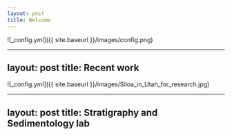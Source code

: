 ```yaml
---
layout: post
title: Welcome
---
```


![_config.yml]({{ site.baseurl }}/images/config.png)

---
layout: post
title: Recent work
---

![_config.yml]({{ site.baseurl }}/images/Siloa_in_Utah_for_research.jpg)

---
layout: post
title: Stratigraphy and Sedimentology lab
---
